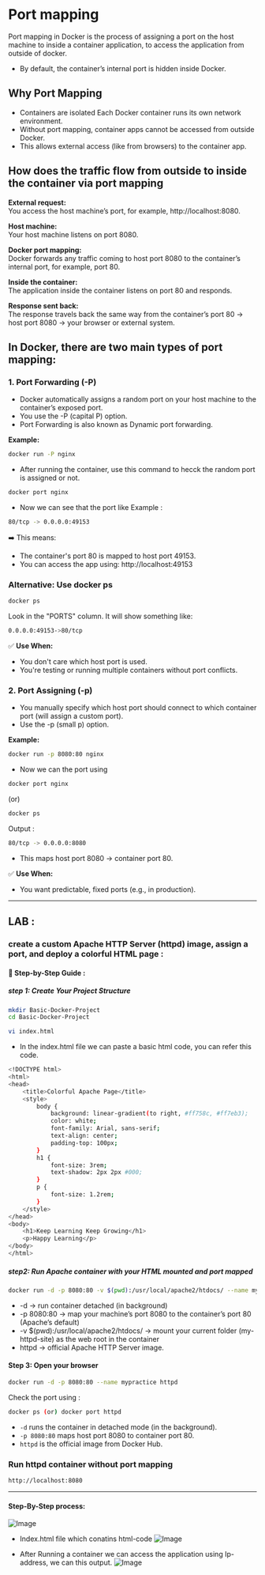 # Port mapping

Port mapping in Docker is the process of assigning a port on the host machine to inside a container application, to access the application from outside of docker.

- By default, the container’s internal port is hidden inside Docker.

## Why Port Mapping

- Containers are isolated Each Docker container runs its own network environment.  
- Without port mapping, container apps cannot be accessed from outside Docker.  
- This allows external access (like from browsers) to the container app.

## How does the traffic flow from outside to inside the container via port mapping

**External request:**  
You access the host machine’s port, for example, http://localhost:8080.

**Host machine:**  
Your host machine listens on port 8080.

**Docker port mapping:**  
Docker forwards any traffic coming to host port 8080 to the container’s internal port, for example, port 80.

**Inside the container:**  
The application inside the container listens on port 80 and responds.

**Response sent back:**  
The response travels back the same way from the container’s port 80 → host port 8080 → your browser or external system.

## In Docker, there are two main types of port mapping:

### 1. Port Forwarding (-P)  
- Docker automatically assigns a random port on your host machine to the container’s exposed port.  
- You use the -P (capital P) option.  
- Port Forwarding is also known as Dynamic port forwarding.

**Example:**  
```bash
docker run -P nginx
````
* After running the container, use this command to hecck the random port is assigned or not.
```bash
docker port nginx
```
* Now we can see that the port like Example :
```bash
80/tcp -> 0.0.0.0:49153
```
➡️ This means:
* The container's port 80 is mapped to host port 49153.
* You can access the app using: http://localhost:49153

### Alternative: Use docker ps
```bash
docker ps
```
Look in the "PORTS" column. It will show something like:
```bash
0.0.0.0:49153->80/tcp
```

✅ **Use When:**

* You don't care which host port is used.
* You're testing or running multiple containers without port conflicts.

### 2. Port Assigning (-p)

* You manually specify which host port should connect to which container port (will assign a custom port).
* Use the -p (small p) option.

**Example:**

```bash
docker run -p 8080:80 nginx
```
* Now we can the port using
```bash
docker port nginx
```
(or)
```bash
docker ps
```
Output :
```bash
80/tcp -> 0.0.0.0:8080
````
* This maps host port 8080 → container port 80.

✅ **Use When:**

* You want predictable, fixed ports (e.g., in production).

---

## LAB :

### create a custom Apache HTTP Server (httpd) image, assign a port, and deploy a colorful HTML page :
#### 🔧 Step-by-Step Guide :

##### step 1: Create Your Project Structure
```bash
mkdir Basic-Docker-Project
cd Basic-Docker-Project
```
```bash
vi index.html
```
- In the index.html file we can paste a basic html code, you can refer this code.
```bash
<!DOCTYPE html>
<html>
<head>
    <title>Colorful Apache Page</title>
    <style>
        body {
            background: linear-gradient(to right, #ff758c, #ff7eb3);
            color: white;
            font-family: Arial, sans-serif;
            text-align: center;
            padding-top: 100px;
        }
        h1 {
            font-size: 3rem;
            text-shadow: 2px 2px #000;
        }
        p {
            font-size: 1.2rem;
        }
    </style>
</head>
<body>
    <h1>Keep Learning Keep Growing</h1>
    <p>Happy Learning</p>
</body>
</html>
```
##### step2: Run Apache container with your HTML mounted and port mapped
```bash
docker run -d -p 8080:80 -v $(pwd):/usr/local/apache2/htdocs/ --name my-httpd-container httpd
```
- -d → run container detached (in background)
- -p 8080:80 → map your machine’s port 8080 to the container’s port 80 (Apache’s default)
- -v $(pwd):/usr/local/apache2/htdocs/ → mount your current folder (my-httpd-site) as the web root in the container
- httpd → official Apache HTTP Server image.

#### Step 3: Open your browser

```bash
docker run -d -p 8080:80 --name mypractice httpd
```
Check the port using :
```bash
docker ps (or) docker port httpd
```

* `-d` runs the container in detached mode (in the background).
* `-p 8080:80` maps host port 8080 to container port 80.
* `httpd` is the official image from Docker Hub.

### Run httpd container without port mapping
```bash
http://localhost:8080
```
---
#### Step-By-Step process:

![Image](https://github.com/user-attachments/assets/a930c8fd-9c16-4832-801b-2ed887d4d189)

- Index.html file which conatins html-code
![Image](https://github.com/user-attachments/assets/7aabe234-11ab-4fd8-bc38-909fb80abf48)

- After Running a container we can access the application using Ip-address, we can this output.
![Image](https://github.com/user-attachments/assets/a930c8fd-9c16-4832-801b-2ed887d4d189)

